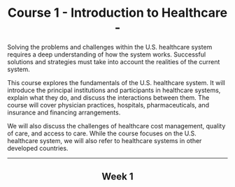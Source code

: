 <h1 align ="center"> Course 1 - Introduction to Healthcare -
</h1> 

Solving the problems and challenges within the U.S. healthcare system requires a deep understanding of how the system works. Successful solutions and strategies must take into account the realities of the current system. 

This course explores the fundamentals of the U.S. healthcare system. It will introduce the principal institutions and participants in healthcare systems, explain what they do, and discuss the interactions between them. The course will cover physician practices, hospitals, pharmaceuticals, and insurance and financing arrangements. 

We will also discuss the challenges of healthcare cost management, quality of care, and access to care. While the course focuses on the U.S. healthcare system, we will also refer to healthcare systems in other developed countries.

--- 
<h2 align='center'> Week 1 </h2>
